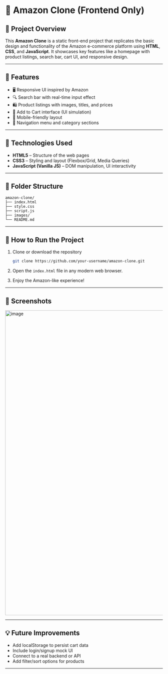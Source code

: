 # 🛒 Amazon Clone (Frontend Only)

## 📌 Project Overview

This **Amazon Clone** is a static front-end project that replicates the basic design and functionality of the Amazon e-commerce platform using **HTML**, **CSS**, and **JavaScript**. It showcases key features like a homepage with product listings, search bar, cart UI, and responsive design.

---

## 🚀 Features

* 🖥️ Responsive UI inspired by Amazon
* 🔍 Search bar with real-time input effect
* 🛍️ Product listings with images, titles, and prices
* 🛒 Add to Cart interface (UI simulation)
* 📱 Mobile-friendly layout
* 🔗 Navigation menu and category sections

---

## 🧰 Technologies Used

* **HTML5** – Structure of the web pages
* **CSS3** – Styling and layout (Flexbox/Grid, Media Queries)
* **JavaScript (Vanilla JS)** – DOM manipulation, UI interactivity

---

## 📁 Folder Structure

```
amazon-clone/
├── index.html
├── style.css
├── script.js
├── images/
└── README.md
```

---

## 🚀 How to Run the Project

1. Clone or download the repository

   ```bash
   git clone https://github.com/your-username/amazon-clone.git
   ```

2. Open the `index.html` file in any modern web browser.

3. Enjoy the Amazon-like experience!

---

## 📸 Screenshots

<img width="1887" height="972" alt="image" src="https://github.com/user-attachments/assets/1c1adaa3-3d0e-4a09-be43-030d215d276d" />


---

## 💡 Future Improvements

* Add localStorage to persist cart data
* Include login/signup mock UI
* Connect to a real backend or API
* Add filter/sort options for products

---

